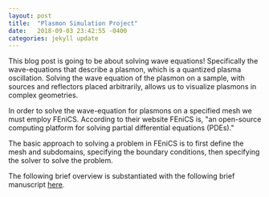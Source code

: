 ```yaml
---
layout: post
title:  "Plasmon Simulation Project"
date:   2018-09-03 23:42:55 -0400
categories: jekyll update
---
```


This blog post is going to be about solving wave equations! Specifically the wave-equations that describe a plasmon, which is a quantized plasma oscillation. Solving the wave equation of the plasmon on a sample, with sources and reflectors placed arbitrarily, allows us to visualize plasmons in complex geometries.

In order to solve the wave-equation for plasmons on a specified mesh we must employ FEniCS. According to their website FEniCS is, "an open-source computing platform for solving partial differential equations (PDEs)."

The basic approach to solving a problem in FEniCS is to first define the mesh and subdomains, specifying the boundary conditions, then specifying the solver to solve the problem.

The following brief overview is substantiated with the following brief manuscript [here](/static/Plasmon_Simulation_Project/modeling-plasmons.pdf).
